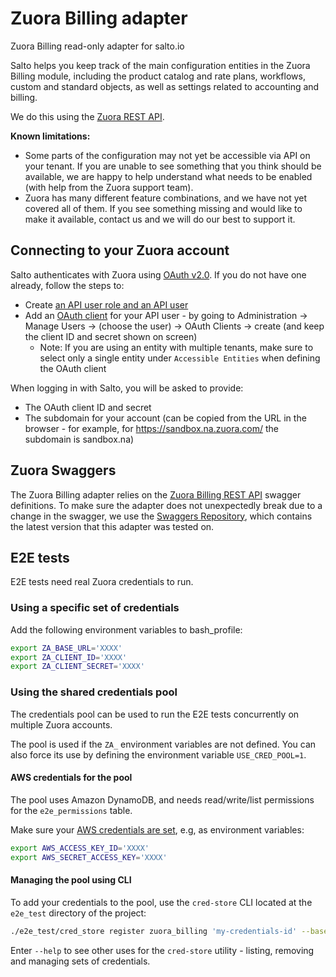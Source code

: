 # Zuora Billing adapter

Zuora Billing read-only adapter for salto.io

Salto helps you keep track of the main configuration entities in the Zuora Billing module, including the product catalog and rate plans, workflows, custom and standard objects, as well as settings related to accounting and billing.

We do this using the [Zuora REST API](https://www.zuora.com/developer/api-reference/).

**Known limitations:**
* Some parts of the configuration may not yet be accessible via API on your tenant. If you are unable to see something that you think should be available, we are happy to help understand what needs to be enabled (with help from the Zuora support team).
* Zuora has many different feature combinations, and we have not yet covered all of them. If you see something missing and would like to make it available, contact us and we will do our best to support it.

## Connecting to your Zuora account
Salto authenticates with Zuora using [OAuth v2.0](https://www.zuora.com/developer/api-reference/#section/Authentication/OAuth-v2.0). If you do not have one already, follow the steps to:
- Create [an API user role and an API user](https://knowledgecenter.zuora.com/Billing/Tenant_Management/A_Administrator_Settings/Manage_Users/Create_an_API_User)
- Add an [OAuth client](https://knowledgecenter.zuora.com/Billing/Tenant_Management/A_Administrator_Settings/Manage_Users#Create_an_OAuth_Client_for_a_User) for your API user - by going to Administration -> Manage Users -> (choose the user) -> OAuth Clients -> create (and keep the client ID and secret shown on screen)
  - Note: If you are using an entity with multiple tenants, make sure to select only a single entity under `Accessible Entities` when defining the OAuth client

When logging in with Salto, you will be asked to provide:
- The OAuth client ID and secret
- The subdomain for your account (can be copied from the URL in the browser - for example, for https://sandbox.na.zuora.com/ the subdomain is sandbox.na)

## Zuora Swaggers

The Zuora Billing adapter relies on the [Zuora Billing REST API](https://assets.zuora.com/zuora-documentation/swagger.yaml) swagger definitions.
To make sure the adapter does not unexpectedly break due to a change in the swagger, we use the [Swaggers Repository](https://github.com/salto-io/adapter-swaggers), which contains the latest version that this adapter was tested on.

## E2E tests

E2E tests need real Zuora credentials to run.

### Using a specific set of credentials

Add the following environment variables to bash_profile:
```bash
export ZA_BASE_URL='XXXX'
export ZA_CLIENT_ID='XXXX'
export ZA_CLIENT_SECRET='XXXX'
```

### Using the shared credentials pool

The credentials pool can be used to run the E2E tests concurrently on multiple Zuora accounts.

The pool is used if the `ZA_` environment variables are not defined. You can also force its use by defining the environment variable `USE_CRED_POOL=1`.

#### AWS credentials for the pool

The pool uses Amazon DynamoDB, and needs read/write/list permissions for the `e2e_permissions` table.

Make sure your [AWS credentials are set](https://docs.aws.amazon.com/cli/latest/userguide/cli-chap-configure.html), e.g, as environment variables:
```bash
export AWS_ACCESS_KEY_ID='XXXX'
export AWS_SECRET_ACCESS_KEY='XXXX'
```

#### Managing the pool using CLI

To add your credentials to the pool, use the `cred-store` CLI located at the `e2e_test` directory of the project:

```bash
./e2e_test/cred_store register zuora_billing 'my-credentials-id' --baseURL='https://rest.SANDBOX_SUBDOMAIN.zuora.com' --clientId='MYCLIENTID' --clientSecret='MYCLIENTSECRET'
```

Enter `--help` to see other uses for the `cred-store` utility - listing, removing and managing sets of credentials.
